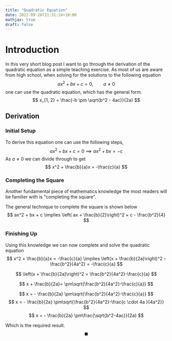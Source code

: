 ```yaml
---
title: "Quadratic Equation"
date: 2022-09-26T21:31:24+10:00
mathjax: true
draft: false
---
```


# Introduction  
In this very short blog post I want to go through the derivation of the quadratic equation as a simple teaching exercise. 
As most of us are aware from high school, 
when solving for the solutions  to the following equation 
$$
ax^2 + bx + c = 0,\qquad a \neq 0
$$
one can use the quadratic equation, which has the general form. 
$$
x_{1, 2} = \frac{-b \pm \sqrt{b^2 - 4ac}}{2a}
$$

## Derivation 

### Initial Setup
To derive this equation one can use the following steps, 
$$
ax^2 + bx + c = 0 \implies  ax^2 + bx  =-c
$$
As $a \neq 0$ we can divide through to get 
$$
x^2 + \frac{b}{a}x = -\frac{c}{a}
$$

### Completing the Square 

Another fundamental piece of mathematics knowledge the most readers will be familier with is "completing the square". 

The general technique to complete the square is shown below 
$$
ax^2 + bx + c \implies \left( ax + \frac{b}{2}\right)^2 + c - \frac{b^2}{4}
$$

### Finishing Up

Using this knowledge we can now complete and solve the quadratic equation 
$$
x^2 + \frac{b}{a}x = -\frac{c}{a} \implies \left(x + \frac{b}{2a}\right)^2 - \frac{b^2}{4a^2} = -\frac{c}{a}
$$

$$
 \left(x + \frac{b}{2a}\right)^2 = \frac{b^2}{4a^2}-\frac{c}{a}
$$

$$
x + \frac{b}{2a}= \pm\sqrt{\frac{b^2}{4a^2}-\frac{c}{a}} 
$$

$$
x = -  \frac{b}{2a}  \pm\sqrt{\frac{b^2}{4a^2}-\frac{c}{a}} 
$$
$$
x = -  \frac{b}{2a}  \pm\sqrt{\frac{b^2}{4a^2}-\frac{c \cdot 4a }{4a^2}} 
$$
$$
x = -  \frac{b}{2a}  \pm\frac{\sqrt{b^2-4ac}}{2a}
$$

Which is the required result. $$\blacksquare$$  








